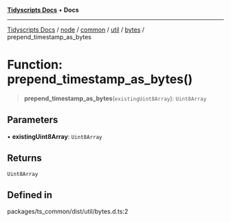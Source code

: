 [**Tidyscripts Docs**](../../../../../../../../../README.md) • **Docs**

***

[Tidyscripts Docs](../../../../../../../../../globals.md) / [node](../../../../../../../README.md) / [common](../../../../../README.md) / [util](../../../README.md) / [bytes](../README.md) / prepend\_timestamp\_as\_bytes

# Function: prepend\_timestamp\_as\_bytes()

> **prepend\_timestamp\_as\_bytes**(`existingUint8Array`): `Uint8Array`

## Parameters

• **existingUint8Array**: `Uint8Array`

## Returns

`Uint8Array`

## Defined in

packages/ts\_common/dist/util/bytes.d.ts:2
